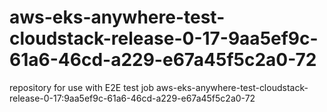 # aws-eks-anywhere-test-cloudstack-release-0-17-9aa5ef9c-61a6-46cd-a229-e67a45f5c2a0-72
repository for use with E2E test job aws-eks-anywhere-test-cloudstack-release-0-17:9aa5ef9c-61a6-46cd-a229-e67a45f5c2a0-72
